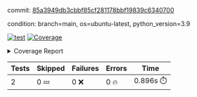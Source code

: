 commit: [85a3949db3cbbf85cf281178bbf19839c6340700](https://github.com/rcmdnk/s3-reader/tree/85a3949db3cbbf85cf281178bbf19839c6340700)

condition: branch=main, os=ubuntu-latest, python_version=3.9

[![test](https://github.com/rcmdnk/s3-reader/actions/workflows/test.yml/badge.svg)](https://github.com/rcmdnk/s3-reader/actions/runs/13133462682)
<a href="https://github.com/rcmdnk/s3-reader/blob/85a3949db3cbbf85cf281178bbf19839c6340700/README.md"><img alt="Coverage" src="https://img.shields.io/badge/Coverage-35%25-red.svg" /></a><details><summary>Coverage Report </summary><table><tr><th>File</th><th>Stmts</th><th>Miss</th><th>Cover</th><th>Missing</th></tr><tbody><tr><td colspan="5"><b>src/s3_reader</b></td></tr><tr><td>&nbsp; &nbsp;<a href="https://github.com/rcmdnk/s3-reader/blob/85a3949db3cbbf85cf281178bbf19839c6340700/src/s3_reader/file.py">file.py</a></td><td>91</td><td>62</td><td>32%</td><td><a href="https://github.com/rcmdnk/s3-reader/blob/85a3949db3cbbf85cf281178bbf19839c6340700/src/s3_reader/file.py#L59-L62">59&ndash;62</a>, <a href="https://github.com/rcmdnk/s3-reader/blob/85a3949db3cbbf85cf281178bbf19839c6340700/src/s3_reader/file.py#L65">65</a>, <a href="https://github.com/rcmdnk/s3-reader/blob/85a3949db3cbbf85cf281178bbf19839c6340700/src/s3_reader/file.py#L68-L75">68&ndash;75</a>, <a href="https://github.com/rcmdnk/s3-reader/blob/85a3949db3cbbf85cf281178bbf19839c6340700/src/s3_reader/file.py#L78-L80">78&ndash;80</a>, <a href="https://github.com/rcmdnk/s3-reader/blob/85a3949db3cbbf85cf281178bbf19839c6340700/src/s3_reader/file.py#L84-L90">84&ndash;90</a>, <a href="https://github.com/rcmdnk/s3-reader/blob/85a3949db3cbbf85cf281178bbf19839c6340700/src/s3_reader/file.py#L94-L98">94&ndash;98</a>, <a href="https://github.com/rcmdnk/s3-reader/blob/85a3949db3cbbf85cf281178bbf19839c6340700/src/s3_reader/file.py#L103-L148">103&ndash;148</a>, <a href="https://github.com/rcmdnk/s3-reader/blob/85a3949db3cbbf85cf281178bbf19839c6340700/src/s3_reader/file.py#L151-L164">151&ndash;164</a></td></tr><tr><td><b>TOTAL</b></td><td><b>96</b></td><td><b>62</b></td><td><b>35%</b></td><td>&nbsp;</td></tr></tbody></table></details>

| Tests | Skipped | Failures | Errors | Time |
| ----- | ------- | -------- | -------- | ------------------ |
| 2 | 0 :zzz: | 0 :x: | 0 :fire: | 0.896s :stopwatch: |

